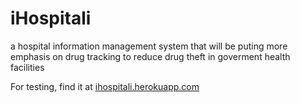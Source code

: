 # iHospitali
a hospital information management system that will be puting more emphasis on drug tracking to reduce drug theft in goverment health facilities 

For testing, find it at [ihospitali.herokuapp.com](https://ihospitali.herokuapp.com)
